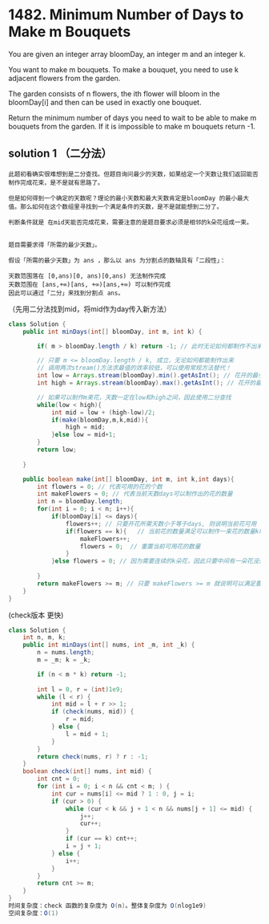 # 1482. Minimum Number of Days to Make m Bouquets

You are given an integer array bloomDay, an integer m and an integer k.

You want to make m bouquets. To make a bouquet, you need to use k adjacent flowers from the garden.

The garden consists of n flowers, the ith flower will bloom in the bloomDay[i] and then can be used in exactly one bouquet.

Return the minimum number of days you need to wait to be able to make m bouquets from the garden. If it is impossible to make m bouquets return -1.

## solution 1 （二分法）
```
此题初看确实很难想到是二分查找。但题目询问最少的天数，如果给定一个天数让我们返回能否制作完成花束，是不是就有思路了。

但是如何得到一个确定的天数呢？理论的最小天数和最大天数肯定是bloomDay 的最小最大值。那么如何在这个数组里寻找到一个满足条件的天数，是不是就能想到二分了。

判断条件就是 在mid天能否完成花束，需要注意的是题目要求必须是相邻的k朵花组成一束。


题目需要求得「所需的最少天数」。

假设「所需的最少天数」为 ans ，那么以 ans 为分割点的数轴具有「二段性」：

天数范围落在 [0,ans)[0, ans)[0,ans) 无法制作完成
天数范围在 [ans,+∞)[ans, +∞)[ans,+∞) 可以制作完成
因此可以通过「二分」来找到分割点 ans。

```
（先用二分法找到mid，将mid作为day传入新方法）
```java
class Solution {
    public int minDays(int[] bloomDay, int m, int k) {

        if( m > bloomDay.length / k) return -1; // 此时无论如何都制作不出来m束花

        // 只要 m <= bloomDay.length / k, 成立，无论如何都能制作出来
        // 调用两次stream()方法求最值的效率较低，可以使用常规方法替代！
        int low = Arrays.stream(bloomDay).min().getAsInt(); // 花开的最小天数
        int high = Arrays.stream(bloomDay).max().getAsInt(); // 花开的最大天数

        // 如果可以制作m束花，天数一定在low和high之间，因此使用二分查找
        while(low < high){
            int mid = low + (high-low)/2;
            if(make(bloomDay,m,k,mid)){
                high = mid;
            }else low = mid+1;
        }
        return low;
        
    }

    public boolean make(int[] bloomDay, int m, int k,int days){
        int flowers = 0; // 代表可用的花的个数
        int makeFlowers = 0; // 代表当前天数days可以制作出的花的数量
        int n = bloomDay.length;
        for(int i = 0; i < n; i++){
            if(bloomDay[i] <= days){
                flowers++; // 只要开花所需天数小于等于days, 则说明当前花可用
                if(flowers == k){   // 当前花的数量满足可以制作一束花的数量k时，则制作出的花的数量makeFlowers++;并重置makeFlowers
                    makeFlowers++;
                    flowers = 0;  // 重置当前可用花的数量
                }
            }else flowers = 0; // 因为需要连续的k朵花，因此只要中间有一朵花没开, flowers就重置为0   
            
        }
        return makeFlowers >= m; // 只要 makeFlowers >= m 就说明可以满足要求
    }
}
```
(check版本 更快)
```java
class Solution {
    int n, m, k;
    public int minDays(int[] nums, int _m, int _k) {
        n = nums.length;
        m = _m; k = _k;

        if (n < m * k) return -1;
                
        int l = 0, r = (int)1e9;
        while (l < r) {
            int mid = l + r >> 1;
            if (check(nums, mid)) {
                r = mid;
            } else {
                l = mid + 1;
            }
        }
        return check(nums, r) ? r : -1;
    }
    boolean check(int[] nums, int mid) {
        int cnt = 0;
        for (int i = 0; i < n && cnt < m; ) {
            int cur = nums[i] <= mid ? 1 : 0, j = i;
            if (cur > 0) {
                while (cur < k && j + 1 < n && nums[j + 1] <= mid) {
                    j++;
                    cur++;
                }
                if (cur == k) cnt++;
                i = j + 1;
            } else {
                i++;
            }
        }
        return cnt >= m;
    }
}
时间复杂度：check 函数的复杂度为 O(n)。整体复杂度为 O(nlog1e9)
空间复杂度：O(1)



```